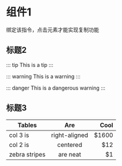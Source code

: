 # 组件1

绑定该指令，点击元素才能实现复制功能

## 标题2

::: tip
This is a tip
:::

::: warning
This is a warning
:::

::: danger
This is a dangerous warning
:::

## 标题3

| Tables        | Are           | Cool  |
| ------------- |:-------------:| -----:|
| col 3 is      | right-aligned | $1600 |
| col 2 is      | centered      |   $12 |
| zebra stripes | are neat      |    $1 |
